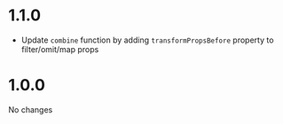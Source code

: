 # 1.1.0
- Update `combine` function by adding `transformPropsBefore` property to filter/omit/map props

# 1.0.0
No changes

